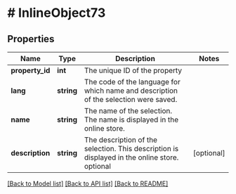 # # InlineObject73

## Properties

Name | Type | Description | Notes
------------ | ------------- | ------------- | -------------
**property_id** | **int** | The unique ID of the property | 
**lang** | **string** | The code of the language for which name and description of the selection were saved. | 
**name** | **string** | The name of the selection. The name is displayed in the online store. | 
**description** | **string** | The description of the selection. This description is displayed in the online store. optional | [optional] 

[[Back to Model list]](../../README.md#documentation-for-models) [[Back to API list]](../../README.md#documentation-for-api-endpoints) [[Back to README]](../../README.md)


